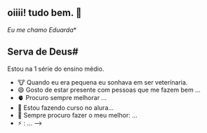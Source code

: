 ## oiiii! tudo bem. 👋

*Eu me chamo Eduarda**
 ## Serva de Deus#

Estou na 1 série do ensino médio.

- 🐮 Quando eu era pequena eu sonhava em ser veterínaria.
- 😄 Gosto de estar presente com pessoas que me fazem bem ...
- 🫀  Procuro sempre melhorar ...
- 💬 Estou fazendo curso no alura...
- 🥰 Sempre procuro fazer o meu melhor: ...
- ⚡ : ...
-->
